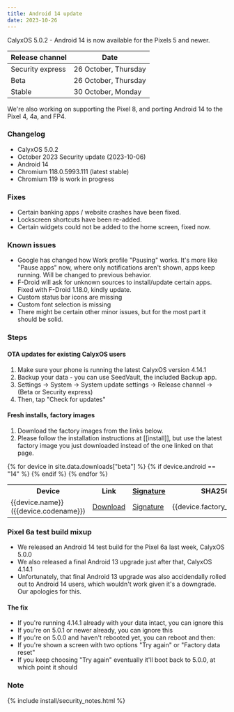 ```yaml
---
title: Android 14 update
date: 2023-10-26
---
```


CalyxOS 5.0.2 - Android 14 is now available for the Pixels 5 and newer.

| Release channel  | Date   |
| ---------------- | ------ |
| Security express | 26 October, Thursday |
| Beta | 26 October, Thursday |
| Stable | 30 October, Monday |

We're also working on supporting the Pixel 8, and porting Android 14 to the Pixel 4, 4a, and FP4.

### Changelog
* CalyxOS 5.0.2
* October 2023 Security update (2023-10-06)
* Android 14
* Chromium 118.0.5993.111 (latest stable)
* Chromium 119 is work in progress

### Fixes
* Certain banking apps / website crashes have been fixed.
* Lockscreen shortcuts have been re-added.
* Certain widgets could not be added to the home screen, fixed now.

### Known issues
* Google has changed how Work profile "Pausing" works. It's more like "Pause apps" now, where only notifications aren't shown, apps keep running. Will be changed to previous behavior.
* F-Droid will ask for unknown sources to install/update certain apps. Fixed with F-Droid 1.18.0, kindly update.
* Custom status bar icons are missing
* Custom font selection is missing
* There might be certain other minor issues, but for the most part it should be solid.

### Steps
#### OTA updates for existing CalyxOS users
1. Make sure your phone is running the latest CalyxOS version 4.14.1
1. Backup your data - you can use SeedVault, the included Backup app.
1. Settings -> System -> System update settings -> Release channel -> (Beta or Security express)
1. Then, tap "Check for updates"

#### Fresh installs, factory images
1. Download the factory images from the links below.
1. Please follow the installation instructions at [[install]], but use the latest factory image you just downloaded instead of the one linked on that page.

<table class="table table-striped download">
  <tr><th>Device</th><th>Link</th><th><a href="{{ '/get/verify' | relative_url }}">Signature</a></th><th>SHA256</th></tr>
{% for device in site.data.downloads["beta"] %}
{% if device.android == "14" %}
  <tr>
    <td>{{device.name}} ({{device.codename}})</td>
    <td><a href="{{device.factory_link}}">Download</a></td>
    <td><a href="{{device.factory_link | append: '.minisig' }}">Signature</a></td>
    <td class="hash">{{device.factory_sha256}}</td>
  </tr>
{% endif %}
{% endfor %}
</table>

### Pixel 6a test build mixup
* We released an Android 14 test build for the Pixel 6a last week, CalyxOS 5.0.0
* We also released a final Android 13 upgrade just after that, CalyxOS 4.14.1
* Unfortunately, that final Android 13 upgrade was also accidendally rolled out to Android 14 users, which wouldn't work given it's a downgrade. Our apologies for this.

#### The fix
* If you're running 4.14.1 already with your data intact, you can ignore this
* If you're on 5.0.1 or newer already, you can ignore this
* If you're on 5.0.0 and haven't rebooted yet, you can reboot and then:
* If you're shown a screen with two options "Try again" or "Factory data reset"
* If you keep choosing "Try again" eventually it'll boot back to 5.0.0, at which point it should


### Note

{% include install/security_notes.html %}
